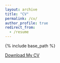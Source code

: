 ```yaml
---
layout: archive
title: "CV"
permalink: /cv/
author_profile: true
redirect_from:
  - /resume
---
```


{% include base_path %}

[Download My CV](/assets/cv.pdf)
